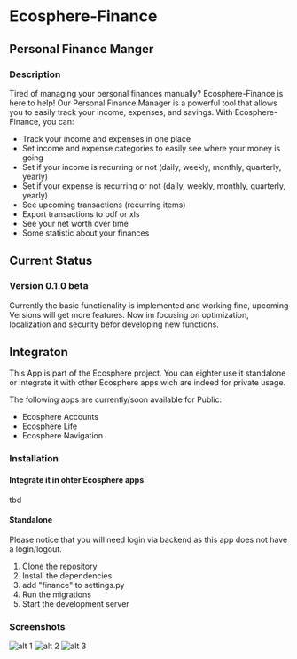 # Ecosphere-Finance
## Personal Finance Manger

### Description
Tired of managing your personal finances manually? 
Ecosphere-Finance is here to help! Our Personal Finance Manager is a powerful tool that allows you to easily track your income, expenses, and savings.
With Ecosphere-Finance, you can:

- Track your income and expenses in one place
- Set income and expense categories to easily see where your money is going
- Set if your income is recurring or not (daily, weekly, monthly, quarterly, yearly)
- Set if your expense is recurring or not (daily, weekly, monthly, quarterly, yearly)
- See upcoming transactions (recurring items)
- Export transactions to pdf or xls
- See your net worth over time
- Some statistic about your finances

## Current Status

### Version 0.1.0 beta
Currently the basic functionality is implemented and working fine, upcoming Versions will get more features.
Now im focusing on optimization, localization and security befor developing new functions.

## Integraton
This App is part of the Ecosphere project. You can eighter use it standalone or integrate it with other Ecosphere apps wich are indeed for private usage. 

The following apps are currently/soon available for Public:

- Ecosphere Accounts
- Ecosphere Life
- Ecosphere Navigation

### Installation

#### Integrate it in ohter Ecosphere apps
tbd
#### Standalone
Please notice that you will need login via backend as this app does not have a login/logout.

1. Clone the repository
2. Install the dependencies
3. add "finance" to settings.py
4. Run the migrations
5. Start the development server

### Screenshots
![alt 1](https://github.com/dmm1/Ecosphere-Finance/blob/main/1.png?raw=true)
![alt 2](https://github.com/dmm1/Ecosphere-Finance/blob/main/2.png?raw=true)
![alt 3](https://github.com/dmm1/Ecosphere-Finance/blob/main/3.png?raw=true)